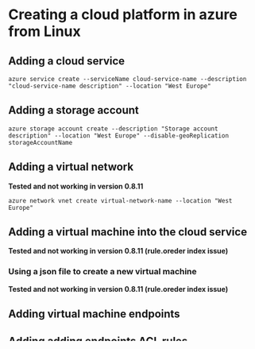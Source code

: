 # Creating a cloud platform in azure from Linux
## Adding a cloud service
    
    azure service create --serviceName cloud-service-name --description "cloud-service-name description" --location "West Europe"
## Adding a storage account

    azure storage account create --description "Storage account description" --location "West Europe" --disable-geoReplication storageAccountName
## Adding a virtual network 
**Tested and not working in version 0.8.11** 

    azure network vnet create virtual-network-name --location "West Europe"
## Adding a virtual machine into the cloud service
**Tested and not working in version 0.8.11 (rule.oreder index issue)**
### Using a json file to create a new virtual machine
**Tested and not working in version 0.8.11 (rule.oreder index issue)** 

## Adding virtual machine endpoints

## Adding adding endpoints ACL rules
